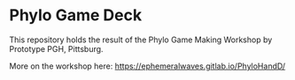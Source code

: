 # Phylo Game Deck

This repository holds the result of the Phylo Game Making Workshop by Prototype PGH, Pittsburg. 

More on the workshop here:
https://ephemeralwaves.gitlab.io/PhyloHandD/